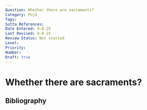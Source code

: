 ```yaml
---
Question: Whether there are sacraments?
Category: Pūjā
Tags: 
Sutta References: 
Date Entered: 9-8-25
Last Revised: 9-8-25
Review Status: Not started
Level: 
Priority: 
Number: 
Draft: true
---
```


# Whether there are sacraments?

## Bibliography

<!-- 

Notes:



-->